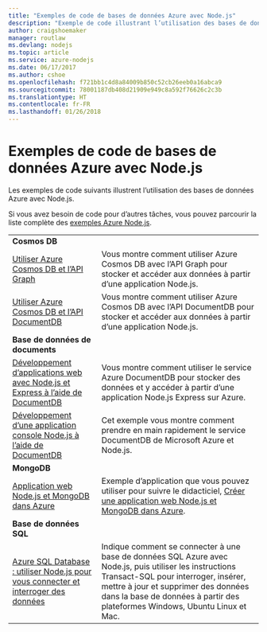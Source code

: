 ```yaml
---
title: "Exemples de code de bases de données Azure avec Node.js"
description: "Exemple de code illustrant l’utilisation des bases de données Azure avec Node.js."
author: craigshoemaker
manager: routlaw
ms.devlang: nodejs
ms.topic: article
ms.service: azure-nodejs
ms.date: 06/17/2017
ms.author: cshoe
ms.openlocfilehash: f721bb1c4d8a84009b850c52cb26eeb0a16abca9
ms.sourcegitcommit: 78001187db408d21909e949c8a592f76626c2c3b
ms.translationtype: HT
ms.contentlocale: fr-FR
ms.lasthandoff: 01/26/2018
---
```

# <a name="azure-databases-with-nodejs-code-samples"></a>Exemples de code de bases de données Azure avec Node.js

Les exemples de code suivants illustrent l’utilisation des bases de données Azure avec Node.js.

Si vous avez besoin de code pour d’autres tâches, vous pouvez parcourir la liste complète des [exemples Azure Node.js](https://azure.microsoft.com/resources/samples/?term=nodejs).

| | |
|---|---|
| **Cosmos DB** ||
| [Utiliser Azure Cosmos DB et l’API Graph](https://azure.microsoft.com/resources/samples/azure-cosmos-db-graph-nodejs-getting-started/) | Vous montre comment utiliser Azure Cosmos DB avec l’API Graph pour stocker et accéder aux données à partir d’une application Node.js. |
| [Utiliser Azure Cosmos DB et l’API DocumentDB](https://azure.microsoft.com/resources/samples/azure-cosmos-db-documentdb-nodejs-getting-started/) | Vous montre comment utiliser Azure Cosmos DB avec l’API DocumentDB pour stocker et accéder aux données à partir d’une application Node.js. |
| **Base de données de documents** ||
| [Développement d’applications web avec Node.js et Express à l’aide de DocumentDB](https://azure.microsoft.com/resources/samples/documentdb-node-todo-app/) | Vous montre comment utiliser le service Azure DocumentDB pour stocker des données et y accéder à partir d’une application Node.js Express sur Azure. |
| [Développement d’une application console Node.js à l’aide de DocumentDB](https://azure.microsoft.com/resources/samples/documentdb-node-getting-started/) | Cet exemple vous montre comment prendre en main rapidement le service DocumentDB de Microsoft Azure et Node.js. |
| **MongoDB** ||
| [Application web Node.js et MongoDB dans Azure](https://azure.microsoft.com/resources/samples/meanjs/) | Exemple d’application que vous pouvez utiliser pour suivre le didacticiel, [Créer une application web Node.js et MongoDB dans Azure](http://docs.microsoft.com/azure/app-service-web/app-service-web-tutorial-nodejs-mongodb-app?toc=/azure/node/toc.json&bc=/azure/node/toc.json). |
| **Base de données SQL** ||
| [Azure SQL Database : utiliser Node.js pour vous connecter et interroger des données](https://docs.microsoft.com/azure/sql-database/sql-database-connect-query-nodejs) | Indique comment se connecter à une base de données SQL Azure avec Node.js, puis utiliser les instructions Transact-SQL pour interroger, insérer, mettre à jour et supprimer des données dans la base de données à partir des plateformes Windows, Ubuntu Linux et Mac. |